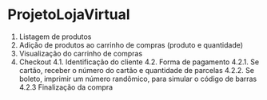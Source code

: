 # ProjetoLojaVirtual

1. Listagem de produtos
2. Adição de produtos ao carrinho de compras (produto e quantidade)
3. Visualização do carrinho de compras
4. Checkout
4.1. Identificação do cliente
4.2. Forma de pagamento
4.2.1. Se cartão, receber o número do cartão e quantidade de parcelas
4.2.2. Se boleto, imprimir um número randômico, para simular o código de barras
4.2.3 Finalização da compra
